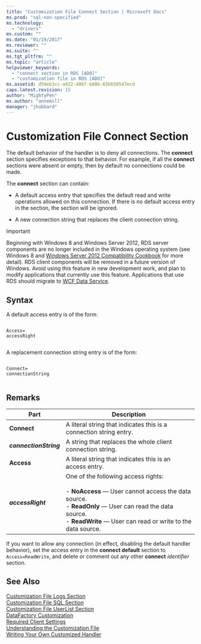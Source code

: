```yaml
---
title: "Customization File Connect Section | Microsoft Docs"
ms.prod: "sql-non-specified"
ms.technology:
  - "drivers"
ms.custom: ""
ms.date: "01/19/2017"
ms.reviewer: ""
ms.suite: ""
ms.tgt_pltfrm: ""
ms.topic: "article"
helpviewer_keywords: 
  - "connect section in RDS [ADO]"
  - "customization file in RDS [ADO]"
ms.assetid: d50eb3cc-a822-486f-b80b-65bb50547ecd
caps.latest.revision: 15
author: "MightyPen"
ms.author: "annemill"
manager: "jhubbard"
---
```

# Customization File Connect Section
The default behavior of the handler is to deny all connections. The **connect** section specifies exceptions to that behavior. For example, if all the **connect** sections were absent or empty, then by default no connections could be made.  
  
 The **connect** section can contain:  
  
-   A default access entry that specifies the default read and write operations allowed on this connection. If there is no default access entry in the section, the section will be ignored.  
  
-   A new connection string that replaces the client connection string.  
  
> [!IMPORTANT]
>  Beginning with Windows 8 and Windows Server 2012, RDS server components are no longer included in the Windows operating system (see Windows 8 and [Windows Server 2012 Compatibility Cookbook](https://www.microsoft.com/en-us/download/details.aspx?id=27416) for more detail). RDS client components will be removed in a future version of Windows. Avoid using this feature in new development work, and plan to modify applications that currently use this feature. Applications that use RDS should migrate to [WCF Data Service](http://go.microsoft.com/fwlink/?LinkId=199565).  
  
## Syntax  
 A default access entry is of the form:  
  
```  
  
Access=  
accessRight  
  
```  
  
 A replacement connection string entry is of the form:  
  
```  
  
Connect=  
connectionString  
  
```  
  
## Remarks  
  
|Part|Description|  
|----------|-----------------|  
|**Connect**|A literal string that indicates this is a connection string entry.|  
|***connectionString***|A string that replaces the whole client connection string.|  
|**Access**|A literal string that indicates this is an access entry.|  
|***accessRight***|One of the following access rights:<br /><br /> -   **NoAccess** — User cannot access the data source.<br />-   **ReadOnly** — User can read the data source.<br />-   **ReadWrite** — User can read or write to the data source.|  
  
 If you want to allow any connection (in effect, disabling the default handler behavior), set the access entry in the **connect default** section to `Access=ReadWrite`, and delete or comment out any other **connect** *identifier* section.  
  
## See Also  
 [Customization File Logs Section](../../../ado/guide/remote-data-service/customization-file-logs-section.md)   
 [Customization File SQL Section](../../../ado/guide/remote-data-service/customization-file-sql-section.md)   
 [Customization File UserList Section](../../../ado/guide/remote-data-service/customization-file-userlist-section.md)   
 [DataFactory Customization](../../../ado/guide/remote-data-service/datafactory-customization.md)   
 [Required Client Settings](../../../ado/guide/remote-data-service/required-client-settings.md)   
 [Understanding the Customization File](../../../ado/guide/remote-data-service/understanding-the-customization-file.md)   
 [Writing Your Own Customized Handler](../../../ado/guide/remote-data-service/writing-your-own-customized-handler.md)



